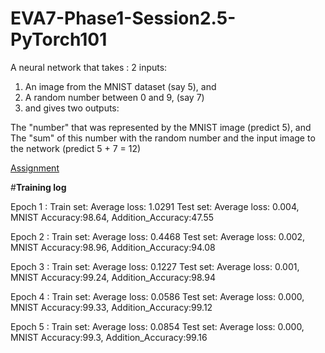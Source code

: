 # EVA7-Phase1-Session2.5-PyTorch101

A neural network that takes : 2 inputs:
1. An image from the MNIST dataset (say 5), and
2. A random number between 0 and 9, (say 7)
3. and gives two outputs:

The "number" that was represented by the MNIST image (predict 5), and
The "sum" of this number with the random number and the input image to the network (predict 5 + 7 = 12)

[Assignment](pranabeshdash.github.com/EVA7-Phase1-Session2.5-PyTorch101/assign-1.png)

#**Training log**

Epoch 1 : 
Train set: Average loss: 1.0291
Test set: Average loss: 0.004, MNIST Accuracy:98.64, Addition_Accuracy:47.55

Epoch 2 : 
Train set: Average loss: 0.4468
Test set: Average loss: 0.002, MNIST Accuracy:98.96, Addition_Accuracy:94.08

Epoch 3 : 
Train set: Average loss: 0.1227
Test set: Average loss: 0.001, MNIST Accuracy:99.24, Addition_Accuracy:98.94

Epoch 4 : 
Train set: Average loss: 0.0586
Test set: Average loss: 0.000, MNIST Accuracy:99.33, Addition_Accuracy:99.12

Epoch 5 : 
Train set: Average loss: 0.0854
Test set: Average loss: 0.000, MNIST Accuracy:99.3, Addition_Accuracy:99.16
